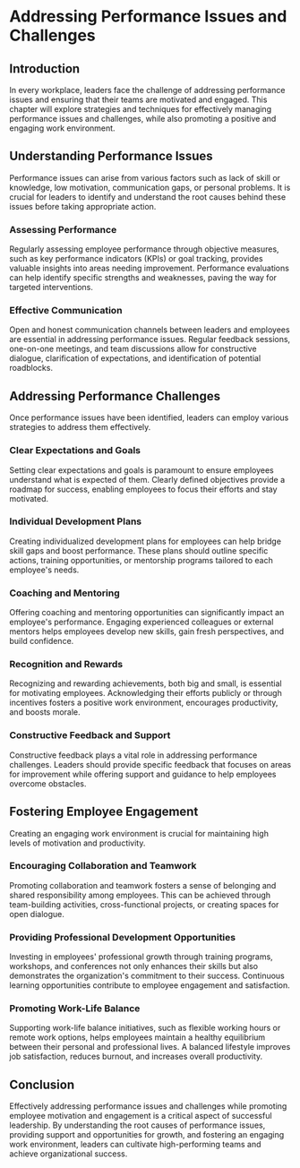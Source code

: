 Addressing Performance Issues and Challenges
==========================================================================================

Introduction
------------

In every workplace, leaders face the challenge of addressing performance issues and ensuring that their teams are motivated and engaged. This chapter will explore strategies and techniques for effectively managing performance issues and challenges, while also promoting a positive and engaging work environment.

Understanding Performance Issues
--------------------------------

Performance issues can arise from various factors such as lack of skill or knowledge, low motivation, communication gaps, or personal problems. It is crucial for leaders to identify and understand the root causes behind these issues before taking appropriate action.

### Assessing Performance

Regularly assessing employee performance through objective measures, such as key performance indicators (KPIs) or goal tracking, provides valuable insights into areas needing improvement. Performance evaluations can help identify specific strengths and weaknesses, paving the way for targeted interventions.

### Effective Communication

Open and honest communication channels between leaders and employees are essential in addressing performance issues. Regular feedback sessions, one-on-one meetings, and team discussions allow for constructive dialogue, clarification of expectations, and identification of potential roadblocks.

Addressing Performance Challenges
---------------------------------

Once performance issues have been identified, leaders can employ various strategies to address them effectively.

### Clear Expectations and Goals

Setting clear expectations and goals is paramount to ensure employees understand what is expected of them. Clearly defined objectives provide a roadmap for success, enabling employees to focus their efforts and stay motivated.

### Individual Development Plans

Creating individualized development plans for employees can help bridge skill gaps and boost performance. These plans should outline specific actions, training opportunities, or mentorship programs tailored to each employee's needs.

### Coaching and Mentoring

Offering coaching and mentoring opportunities can significantly impact an employee's performance. Engaging experienced colleagues or external mentors helps employees develop new skills, gain fresh perspectives, and build confidence.

### Recognition and Rewards

Recognizing and rewarding achievements, both big and small, is essential for motivating employees. Acknowledging their efforts publicly or through incentives fosters a positive work environment, encourages productivity, and boosts morale.

### Constructive Feedback and Support

Constructive feedback plays a vital role in addressing performance challenges. Leaders should provide specific feedback that focuses on areas for improvement while offering support and guidance to help employees overcome obstacles.

Fostering Employee Engagement
-----------------------------

Creating an engaging work environment is crucial for maintaining high levels of motivation and productivity.

### Encouraging Collaboration and Teamwork

Promoting collaboration and teamwork fosters a sense of belonging and shared responsibility among employees. This can be achieved through team-building activities, cross-functional projects, or creating spaces for open dialogue.

### Providing Professional Development Opportunities

Investing in employees' professional growth through training programs, workshops, and conferences not only enhances their skills but also demonstrates the organization's commitment to their success. Continuous learning opportunities contribute to employee engagement and satisfaction.

### Promoting Work-Life Balance

Supporting work-life balance initiatives, such as flexible working hours or remote work options, helps employees maintain a healthy equilibrium between their personal and professional lives. A balanced lifestyle improves job satisfaction, reduces burnout, and increases overall productivity.

Conclusion
----------

Effectively addressing performance issues and challenges while promoting employee motivation and engagement is a critical aspect of successful leadership. By understanding the root causes of performance issues, providing support and opportunities for growth, and fostering an engaging work environment, leaders can cultivate high-performing teams and achieve organizational success.
